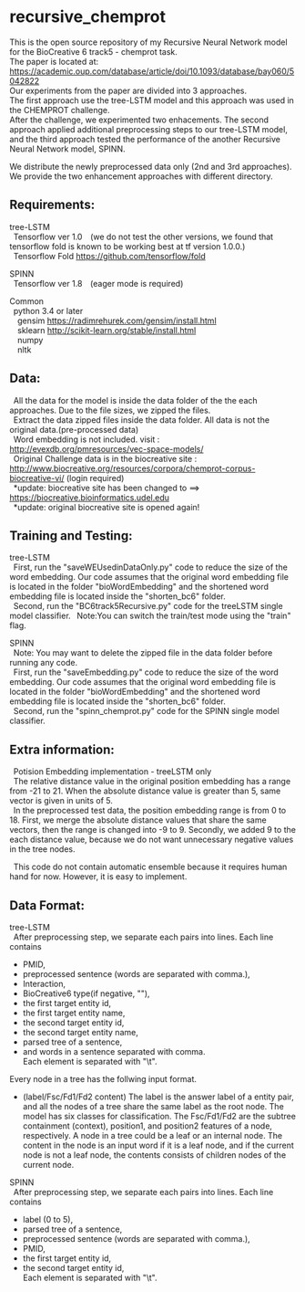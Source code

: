 # recursive_chemprot
This is the open source repository of my Recursive Neural Network model for the BioCreative 6 track5 - chemprot task.  
The paper is located at: https://academic.oup.com/database/article/doi/10.1093/database/bay060/5042822  
Our experiments from the paper are divided into 3 approaches.  
The first approach use the tree-LSTM model and this approach was used in the CHEMPROT challenge.  
After the challenge, we experimented two enhacements. The second approach applied additional preprocessing steps to our tree-LSTM model, and the third approach tested the performance of the another Recursive Neural Network model, SPINN.  

We distribute the newly preprocessed data only (2nd and 3rd approaches).  
We provide the two enhancement approaches with different directory.  
## Requirements:  
tree-LSTM  
&ensp;Tensorflow ver 1.0  (we do not test the other versions, we found that tensorflow fold is known to be working best at tf version 1.0.0.)  
&ensp;Tensorflow Fold https://github.com/tensorflow/fold  
  
SPINN  
&ensp;Tensorflow ver 1.8  (eager mode is required) 
  
Common  
&ensp;python 3.4 or later  
&ensp;&ensp;gensim https://radimrehurek.com/gensim/install.html  
&ensp;&ensp;sklearn http://scikit-learn.org/stable/install.html  
&ensp;&ensp;numpy  
&ensp;&ensp;nltk  
  
## Data:  
&ensp;All the data for the model is inside the data folder of the the each approaches. Due to the file sizes, we zipped the files.  
&ensp;Extract the data zipped files inside the data folder. All data is not the original data.(pre-processed data)  
&ensp;Word embedding is not included. visit : http://evexdb.org/pmresources/vec-space-models/  
&ensp;Original Challenge data is in the biocreative site : http://www.biocreative.org/resources/corpora/chemprot-corpus-biocreative-vi/ (login required)  
&ensp;*update: biocreative site has been changed to ==> https://biocreative.bioinformatics.udel.edu  
&ensp;*update: original biocreative site is opened again!  

## Training and Testing:  
tree-LSTM  
&ensp;First, run the "saveWEUsedinDataOnly.py" code to reduce the size of the word embedding. Our code assumes that the original word embedding file is located in the folder "bioWordEmbedding" and the shortened word embedding file is located inside the "shorten_bc6" folder.  
&ensp;Second, run the "BC6track5Recursive.py" code for the treeLSTM single model classifier.
&ensp;Note:You can switch the train/test mode using the "train" flag.  
  
SPINN  
&ensp;Note: You may want to delete the zipped file in the data folder before running any code.  
&ensp;First, run the "saveEmbedding.py" code to reduce the size of the word embedding. Our code assumes that the original word embedding file is located in the folder "bioWordEmbedding" and the shortened word embedding file is located inside the "shorten_bc6" folder.  
&ensp;Second, run the "spinn_chemprot.py" code for the SPINN single model classifier.  
  
## Extra information:  
&ensp;Potision Embedding implementation - treeLSTM only  
&ensp;The relative distance value in the original position embedding has a range from -21 to 21. When the absolute distance value is greater than 5, same vector is given in units of 5.  
&ensp;In the preprocessed test data, the position embedding range is from 0 to 18. First, we merge the absolute distance values that share the same vectors, then the range is changed into -9 to 9. Secondly, we added 9 to the each distance value, because we do not want unnecessary negative values in the tree nodes.  

&ensp;This code do not contain automatic ensemble because it requires human hand for now. However, it is easy to implement.

## Data Format:  
tree-LSTM  
&ensp;After preprocessing step, we separate each pairs into lines. Each line contains
+ PMID,
+ preprocessed sentence (words are separated with comma.),
+ Interaction,
+ BioCreative6 type(if negative, ""),
+ the first target entity id,
+ the first target entity name,
+ the second target  entity id,
+ the second target entity name,
+ parsed tree of a sentence,
+ and words in a sentence separated with comma.  
Each element is separated with "\t".

Every node in a tree has the follwing input format.
* (label/Fsc/Fd1/Fd2 content)
The label is the answer label of a entity pair, and all the nodes of a tree share the same label as the root node. The model has six classes for classification. The Fsc/Fd1/Fd2 are the subtree containment (context), position1, and position2 features of a node, respectively. A node in a tree could be a leaf or an internal node. The content in the node is an input word if it is a leaf node, and if the current node is not a leaf node, the contents consists of children nodes of the current node.

SPINN  
&ensp;After preprocessing step, we separate each pairs into lines. Each line contains
+ label (0 to 5),
+ parsed tree of a sentence,
+ preprocessed sentence (words are separated with comma.),
+ PMID,
+ the first target entity id,
+ the second target  entity id,  
Each element is separated with "\t".  
